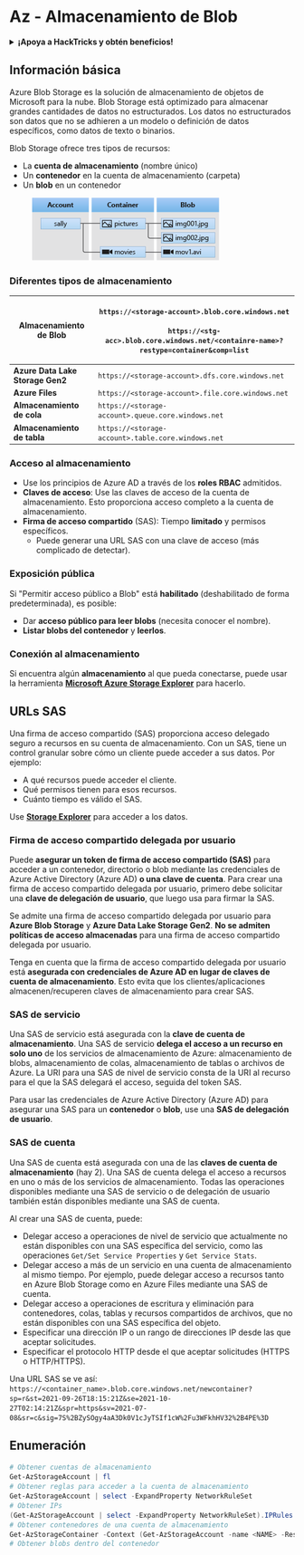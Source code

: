 # Az - Almacenamiento de Blob

<details>

<summary><strong>¡Apoya a HackTricks y obtén beneficios!</strong></summary>

* Si quieres ver a tu **empresa anunciada en HackTricks** o si quieres acceder a la **última versión de PEASS o descargar HackTricks en PDF** ¡Consulta los [**PLANES DE SUSCRIPCIÓN**](https://github.com/sponsors/carlospolop)!
* Obtén el [**oficial PEASS & HackTricks swag**](https://peass.creator-spring.com)
* Descubre [**The PEASS Family**](https://opensea.io/collection/the-peass-family), nuestra colección de exclusivos [**NFTs**](https://opensea.io/collection/the-peass-family)
* **Únete al** 💬 [**grupo de Discord**](https://discord.gg/hRep4RUj7f) o al [**grupo de telegram**](https://t.me/peass) o **sígueme** en **Twitter** 🐦 [**@carlospolopm**](https://twitter.com/carlospolopm).
* **Comparte tus trucos de hacking enviando PR a los repositorios de** [**HackTricks**](https://github.com/carlospolop/hacktricks) y [**HackTricks Cloud**](https://github.com/carlospolop/hacktricks-cloud) github.

</details>

## Información básica

Azure Blob Storage es la solución de almacenamiento de objetos de Microsoft para la nube. Blob Storage está optimizado para almacenar grandes cantidades de datos no estructurados. Los datos no estructurados son datos que no se adhieren a un modelo o definición de datos específicos, como datos de texto o binarios.

Blob Storage ofrece tres tipos de recursos:

* La **cuenta de almacenamiento** (nombre único)
* Un **contenedor** en la cuenta de almacenamiento (carpeta)
* Un **blob** en un contenedor

<figure><img src="../../../.gitbook/assets/image (6) (2).png" alt=""><figcaption></figcaption></figure>

### Diferentes tipos de almacenamiento

| **Almacenamiento de Blob**        | <p><code>https://&#x3C;storage-account>.blob.core.windows.net</code><br><br><code>https://&#x3C;stg-acc>.blob.core.windows.net/&#x3C;containre-name>?restype=container&#x26;comp=list</code></p> |
| -------------------------------- | ------------------------------------------------------------------------------------------------------------------------------------------------------------------------------------------------ |
| **Azure Data Lake Storage Gen2** | `https://<storage-account>.dfs.core.windows.net`                                                                                                                                                 |
| **Azure Files**                  | `https://<storage-account>.file.core.windows.net`                                                                                                                                                |
| **Almacenamiento de cola**       | `https://<storage-account>.queue.core.windows.net`                                                                                                                                               |
| **Almacenamiento de tabla**      | `https://<storage-account>.table.core.windows.net`                                                                                                                                               |

### Acceso al almacenamiento <a href="#about-blob-storage" id="about-blob-storage"></a>

* Use los principios de Azure AD a través de los **roles RBAC** admitidos.
* **Claves de acceso**: Use las claves de acceso de la cuenta de almacenamiento. Esto proporciona acceso completo a la cuenta de almacenamiento.
* **Firma de acceso compartido** (SAS): Tiempo **limitado** y permisos específicos.
  * Puede generar una URL SAS con una clave de acceso (más complicado de detectar).

### Exposición pública

Si "Permitir acceso público a Blob" está **habilitado** (deshabilitado de forma predeterminada), es posible:

* Dar **acceso público para leer blobs** (necesita conocer el nombre).
* **Listar blobs del contenedor** y **leerlos**.

### Conexión al almacenamiento

Si encuentra algún **almacenamiento** al que pueda conectarse, puede usar la herramienta [**Microsoft Azure Storage Explorer**](https://azure.microsoft.com/es-es/products/storage/storage-explorer/) para hacerlo.

## URLs SAS

Una firma de acceso compartido (SAS) proporciona acceso delegado seguro a recursos en su cuenta de almacenamiento. Con un SAS, tiene un control granular sobre cómo un cliente puede acceder a sus datos. Por ejemplo:

* A qué recursos puede acceder el cliente.
* Qué permisos tienen para esos recursos.
* Cuánto tiempo es válido el SAS.

Use [**Storage Explorer**](https://azure.microsoft.com/en-us/features/storage-explorer/) para acceder a los datos.

### Firma de acceso compartido delegada por usuario <a href="#user-delegation-sas" id="user-delegation-sas"></a>

Puede **asegurar un token de firma de acceso compartido (SAS)** para acceder a un contenedor, directorio o blob mediante las credenciales de Azure Active Directory (Azure AD) **o una clave de cuenta**. Para crear una firma de acceso compartido delegada por usuario, primero debe solicitar una **clave de delegación de usuario**, que luego usa para firmar la SAS.

Se admite una firma de acceso compartido delegada por usuario para **Azure Blob Storage** y **Azure Data Lake Storage Gen2**. **No se admiten políticas de acceso almacenadas** para una firma de acceso compartido delegada por usuario.

Tenga en cuenta que la firma de acceso compartido delegada por usuario está **asegurada con credenciales de Azure AD en lugar de claves de cuenta de almacenamiento**. Esto evita que los clientes/aplicaciones almacenen/recuperen claves de almacenamiento para crear SAS.

### SAS de servicio

Una SAS de servicio está asegurada con la **clave de cuenta de almacenamiento**. Una SAS de servicio **delega el acceso a un recurso en solo uno** de los servicios de almacenamiento de Azure: almacenamiento de blobs, almacenamiento de colas, almacenamiento de tablas o archivos de Azure. La URI para una SAS de nivel de servicio consta de la URI al recurso para el que la SAS delegará el acceso, seguida del token SAS.

Para usar las credenciales de Azure Active Directory (Azure AD) para asegurar una SAS para un **contenedor** o **blob**, use una **SAS de delegación de usuario**.

### SAS de cuenta

Una SAS de cuenta está asegurada con una de las **claves de cuenta de almacenamiento** (hay 2). Una SAS de cuenta delega el acceso a recursos en uno o más de los servicios de almacenamiento. Todas las operaciones disponibles mediante una SAS de servicio o de delegación de usuario también están disponibles mediante una SAS de cuenta.

Al crear una SAS de cuenta, puede:

* Delegar acceso a operaciones de nivel de servicio que actualmente no están disponibles con una SAS específica del servicio, como las operaciones `Get/Set Service Properties` y `Get Service Stats`.
* Delegar acceso a más de un servicio en una cuenta de almacenamiento al mismo tiempo. Por ejemplo, puede delegar acceso a recursos tanto en Azure Blob Storage como en Azure Files mediante una SAS de cuenta.
* Delegar acceso a operaciones de escritura y eliminación para contenedores, colas, tablas y recursos compartidos de archivos, que no están disponibles con una SAS específica del objeto.
* Especificar una dirección IP o un rango de direcciones IP desde las que aceptar solicitudes.
* Especificar el protocolo HTTP desde el que aceptar solicitudes (HTTPS o HTTP/HTTPS).

Una URL SAS se ve así: `https://<container_name>.blob.core.windows.net/newcontainer?sp=r&st=2021-09-26T18:15:21Z&se=2021-10-27T02:14:21Z&spr=https&sv=2021-07-08&sr=c&sig=7S%2BZySOgy4aA3Dk0V1cJyTSIf1cW%2Fu3WFkhHV32%2B4PE%3D`

## Enumeración

```powershell
# Obtener cuentas de almacenamiento
Get-AzStorageAccount | fl
# Obtener reglas para acceder a la cuenta de almacenamiento
Get-AzStorageAccount | select -ExpandProperty NetworkRuleSet
# Obtener IPs
(Get-AzStorageAccount | select -ExpandProperty NetworkRuleSet).IPRules
# Obtener contenedores de una cuenta de almacenamiento
Get-AzStorageContainer -Context (Get-AzStorageAccount -name <NAME> -ResourceGroupName <NAME>).context
# Obtener blobs dentro del contenedor